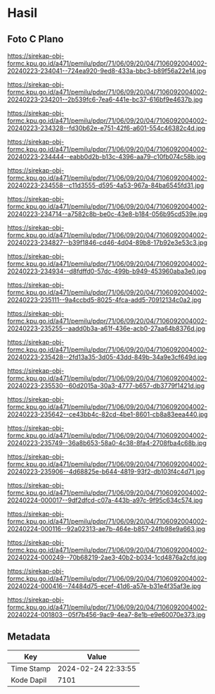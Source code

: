 # Hasil

## Foto C Plano

https://sirekap-obj-formc.kpu.go.id/a471/pemilu/pdpr/71/06/09/20/04/7106092004002-20240223-234041--724ea920-9ed8-433a-bbc3-b89f56a22e14.jpg

https://sirekap-obj-formc.kpu.go.id/a471/pemilu/pdpr/71/06/09/20/04/7106092004002-20240223-234201--2b539fc6-7ea6-441e-bc37-616bf9e4637b.jpg

https://sirekap-obj-formc.kpu.go.id/a471/pemilu/pdpr/71/06/09/20/04/7106092004002-20240223-234328--fd30b62e-e751-42f6-a601-554c46382c4d.jpg

https://sirekap-obj-formc.kpu.go.id/a471/pemilu/pdpr/71/06/09/20/04/7106092004002-20240223-234444--eabb0d2b-b13c-4396-aa79-c10fb074c58b.jpg

https://sirekap-obj-formc.kpu.go.id/a471/pemilu/pdpr/71/06/09/20/04/7106092004002-20240223-234558--c11d3555-d595-4a53-967a-84ba6545fd31.jpg

https://sirekap-obj-formc.kpu.go.id/a471/pemilu/pdpr/71/06/09/20/04/7106092004002-20240223-234714--a7582c8b-be0c-43e8-b184-056b95cd539e.jpg

https://sirekap-obj-formc.kpu.go.id/a471/pemilu/pdpr/71/06/09/20/04/7106092004002-20240223-234827--b39f1846-cd46-4d04-89b8-17b92e3e53c3.jpg

https://sirekap-obj-formc.kpu.go.id/a471/pemilu/pdpr/71/06/09/20/04/7106092004002-20240223-234934--d8fdffd0-57dc-499b-b949-453960aba3e0.jpg

https://sirekap-obj-formc.kpu.go.id/a471/pemilu/pdpr/71/06/09/20/04/7106092004002-20240223-235111--9a4ccbd5-8025-4fca-add5-70912134c0a2.jpg

https://sirekap-obj-formc.kpu.go.id/a471/pemilu/pdpr/71/06/09/20/04/7106092004002-20240223-235255--aadd0b3a-a61f-436e-acb0-27aa64b8376d.jpg

https://sirekap-obj-formc.kpu.go.id/a471/pemilu/pdpr/71/06/09/20/04/7106092004002-20240223-235428--2fd13a35-3d05-43dd-849b-34a9e3cf649d.jpg

https://sirekap-obj-formc.kpu.go.id/a471/pemilu/pdpr/71/06/09/20/04/7106092004002-20240223-235530--60d2015a-30a3-4777-b657-db3779f1421d.jpg

https://sirekap-obj-formc.kpu.go.id/a471/pemilu/pdpr/71/06/09/20/04/7106092004002-20240223-235642--ce43bb4c-82cd-4be1-8601-cb8a83eea440.jpg

https://sirekap-obj-formc.kpu.go.id/a471/pemilu/pdpr/71/06/09/20/04/7106092004002-20240223-235749--36a8b653-58a0-4c38-8fa4-2708fba4c68b.jpg

https://sirekap-obj-formc.kpu.go.id/a471/pemilu/pdpr/71/06/09/20/04/7106092004002-20240223-235906--4d68825e-b644-4819-93f2-db103f4c4d71.jpg

https://sirekap-obj-formc.kpu.go.id/a471/pemilu/pdpr/71/06/09/20/04/7106092004002-20240224-000017--9df2dfcd-c07a-443b-a97c-9f95c634c574.jpg

https://sirekap-obj-formc.kpu.go.id/a471/pemilu/pdpr/71/06/09/20/04/7106092004002-20240224-000116--92a02313-ae7b-464e-b857-24fb98e9a663.jpg

https://sirekap-obj-formc.kpu.go.id/a471/pemilu/pdpr/71/06/09/20/04/7106092004002-20240224-000249--70b68219-2ae3-40b2-b034-1cd4876a2cfd.jpg

https://sirekap-obj-formc.kpu.go.id/a471/pemilu/pdpr/71/06/09/20/04/7106092004002-20240224-000416--74484d75-ecef-41d6-a57e-b31e4f35af3e.jpg

https://sirekap-obj-formc.kpu.go.id/a471/pemilu/pdpr/71/06/09/20/04/7106092004002-20240224-001803--05f7b456-9ac9-4ea7-8e1b-e9e60070e373.jpg


## Metadata

| Key        | Value               |
| ---------- | ------------------- |
| Time Stamp | 2024-02-24 22:33:55 |
| Kode Dapil | 7101                |



